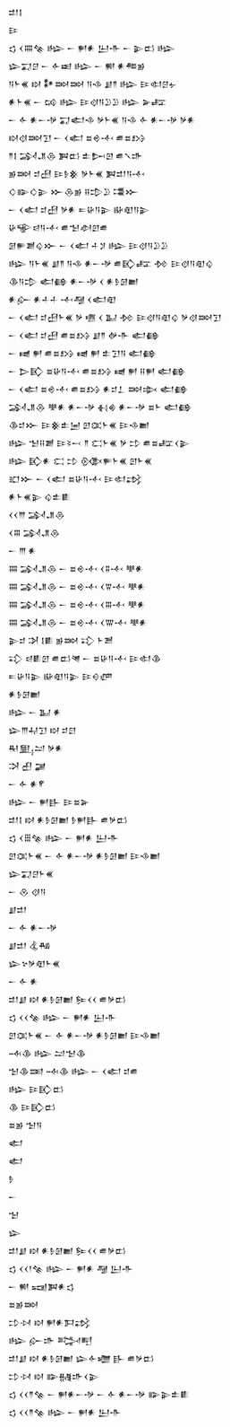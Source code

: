 <div class='block'>
<div class='line'>𒄥𒋙</div>
<div class='line'>𒄿</div>
<div class='line'>𒌓 𒌋𒐍𒆚 𒈗 𒀸 𒂍𒀭 𒌨𒋥 𒀸 𒉌𒆗 𒈗</div>
<div class='line'>𒇽𒍑𒆪 𒀸 𒅆𒀜 𒈗 𒀸 𒆍 𒀭𒍣𒂊</div>
<div class='line'>𒀀𒈨𒌍 𒊭 𒀯𒇷𒇷 𒀀𒈾 𒋗𒈫 𒈗 𒄿𒊕𒆪𒉡</div>
<div class='line'>𒀭𒈨𒌍 𒀸 𒄘 𒈗 𒄿𒋼𒀀𒊒𒊒 𒈗 𒅕𒊐</div>
<div class='line'>𒀸 𒅆 𒀭𒀸𒋩 𒍑𒅗𒈾 𒃻𒈨𒌍 𒀀𒈾 𒅆 𒀭𒀸𒋩 𒃻𒀭</div>
<div class='line'>𒊭𒋼𒇷𒋛 𒀸 𒌋𒅗 𒊺𒄴𒋾 𒌑𒊺𒋳</div>
<div class='line'>𒈫𒋙 𒋆𒂗𒁲 𒀉𒆗 𒉺𒄖𒇻 𒌑𒃵𒈥</div>
<div class='line'>𒂊𒇷 𒄑𒍎 𒄿𒊩𒆜 𒃻𒈨𒌍 𒀉𒄥𒀀𒋾</div>
<div class='line'>𒄭𒅔𒄭𒉌 𒁍𒁲𒂊 𒍝𒄠𒊒 𒃮𒁍</div>
<div class='line'>𒀸 𒌋𒅗 𒄑𒍎 𒃻𒀭 𒋰𒄩𒀀𒉌 𒄫𒊏𒀀𒉌</div>
<div class='line'>𒄩𒊍𒁀𒀀𒋾 𒌑𒈠𒀠𒇻𒌑</div>
<div class='line'>𒌆𒊓𒋢𒌒𒁍 𒀸 𒌋𒅗 𒈦𒋡 𒈗 𒄿𒋼𒀀𒊒𒊒</div>
<div class='line'>𒈗 𒀀𒈨𒌍 𒋗𒈫 𒀀𒈾 𒀭𒀸𒋩 𒌑𒃼𒊐 𒁵 𒄿𒋼𒀀𒊏𒌒</div>
<div class='line'>𒆠𒀀𒄠 𒅗𒂵 𒀭𒀸𒋩 𒌋 𒀭𒊩𒌆𒆤</div>
<div class='line'>𒀭𒅎 𒀭𒈦𒈦 𒋾𒆷 𒌋𒅗𒊏</div>
<div class='line'>𒀸 𒌋𒅗 𒄑𒍎𒈨𒌍 𒃻 𒍠 𒌋 𒆏 𒁵 𒄿𒋼𒀀𒊏𒌒 𒃻𒋼𒇷𒋛</div>
<div class='line'>𒀸 𒌋𒅗 𒄑𒍎 𒌑𒊺𒋳 𒋗𒈫 𒉻𒋥 𒅗𒂵</div>
<div class='line'>𒀸 𒉠 𒂍 𒌑𒊺𒋳 𒉠 𒂍 𒉺𒋛𒀀 𒅗𒂵</div>
<div class='line'>𒀸 𒆕𒃼 𒊺𒄩𒀀𒋾 𒌑𒊺𒋳 𒉠 𒂍 𒍝𒂍 𒅗𒂵</div>
<div class='line'>𒀸 𒌋𒅗 𒊺𒄴𒋾 𒌑𒊺𒋳 𒀭𒄑𒁇 𒇷𒇸 𒅗𒂵</div>
<div class='line'>𒋆𒂗𒁲 𒋧𒀭 𒀭𒀸𒋩 𒈬𒄯 𒀭𒀸𒋩 𒊺𒈨 𒅗𒂵</div>
<div class='line'>𒆠𒄑𒁍 𒄿𒆜𒉺𒅁 𒇻𒀬𒈨𒌍 𒄿𒈾𒆤</div>
<div class='line'>𒈗 𒈠𒍝𒋢 𒄿𒂟𒁁 𒈫 𒀫𒈨𒌍 𒃻 𒄞 𒌑𒊺𒊐𒌋𒉌</div>
<div class='line'>𒈗 𒃼𒀭 𒀫 𒄞 𒍜𒊓𒈨𒌍 𒇻𒈨𒌍</div>
<div class='line'>𒊬𒁍 𒀸 𒌋𒅗 𒊺𒄩𒀀𒋾 𒄿𒊕𒃶</div>
<div class='line'>𒀭𒈨𒌍𒉌 𒌒𒉺𒀾</div>
<div class='line'>𒌋𒌋𒐈 𒋆𒂗𒁲</div>
<div class='line'>𒌋𒐋 𒋆𒂗𒁲</div>
<div class='line'>𒀸 𒐈 𒀭</div>
<div class='line'>𒐍 𒋆𒂗𒁲 𒀸 𒊺𒄴𒋾 𒌋𒐉𒋾 𒋧𒀭</div>
<div class='line'>𒐍 𒋆𒂗𒁲 𒀸 𒊺𒄴𒋾 𒌋𒐊𒋾 𒋧𒀭</div>
<div class='line'>𒐍 𒋆𒂗𒁲 𒀸 𒊺𒄴𒋾 𒌋𒐋𒋾 𒋧𒀭</div>
<div class='line'>𒐍 𒋆𒂗𒁲 𒀸 𒊺𒄴𒋾 𒌋𒐌𒋾 𒋧𒀭</div>
<div class='line'>𒉌𒄑 𒋭 𒋙𒀾 𒂊𒇷 𒃾 𒈨𒍪</div>
<div class='line'>𒃾 𒁀𒀾𒇻 𒌑𒆗𒇴 𒀸 𒊺𒄩𒀀𒋾 𒄿𒊕𒆠</div>
<div class='line'>𒋰𒄩𒀀𒉌 𒄫𒊏𒀀𒉌 𒄿𒄰𒂇</div>
<div class='line'>𒀭𒊩𒌆𒆤</div>
<div class='line'>𒈗 𒀸 𒆏 𒀭</div>
<div class='line'>𒇽𒐈𒄷𒋛 𒊭 𒄑𒇀</div>
<div class='line'>𒊑𒅅𒁺 𒃻𒀭</div>
<div class='line'>𒋫 𒌷 𒃡</div>
<div class='line'>𒀸 𒅆 𒀭𒇳</div>
<div class='line'>𒈗 𒀸 𒂍𒃲 𒄿𒊺𒅕</div>
<div class='line'>𒄥𒋙 𒊭 𒀭𒊩𒌆𒆤 𒊩𒂍𒃲 𒌑𒃻𒆗</div>
<div class='line'>𒌓 𒌋𒑆𒆚 𒈗 𒀸 𒂍𒀭 𒌨𒋥</div>
<div class='line'>𒇻𒀬𒈨𒌍 𒀸 𒅆 𒀭𒀸𒋩 𒀭𒊩𒌆𒆤 𒄿𒈾𒆤</div>
<div class='line'>𒇽𒍑𒆪𒈨𒌍</div>
<div class='line'>𒀸 𒊮 𒋼𒀀</div>
<div class='line'>𒋗𒄥</div>
<div class='line'>𒀸 𒅆 𒀭𒀸𒋩</div>
<div class='line'>𒋗𒄥 𒆬𒄀</div>
<div class='line'>𒇽𒆳𒃻𒊏𒈨𒌍</div>
<div class='line'>𒀸 𒅆 𒀭</div>
<div class='line'>𒄥𒋗 𒊭 𒀭𒊩𒌆𒆤 𒌉𒌋𒌋 𒌑𒃻𒆗</div>
<div class='line'>𒌓 𒌋𒌋𒆚 𒈗 𒀸 𒂍𒀭 𒌨𒋥</div>
<div class='line'>𒇻𒀬𒈨𒌍 𒀸 𒅆 𒀭𒀸𒋩 𒀭𒊩𒌆𒆤 𒄿𒈾𒆤</div>
<div class='line'>𒁄𒆠 𒈗 𒁺𒈠𒆠</div>
<div class='line'>𒈠𒆠𒌅 𒁄𒆠 𒈗 𒀸 𒌋𒅗 𒄑𒌑</div>
<div class='line'>𒈗 𒄿𒃼𒆗</div>
<div class='line'>𒆠 𒄿𒃼𒆗</div>
<div class='line'>𒊺𒂊 𒈠𒀀</div>
<div class='line'>𒅗</div>
<div class='line'>𒅗</div>
<div class='line'>𒊩</div>
<div class='line'>𒀸</div>
<div class='line'>𒈠</div>
<div class='line'>𒇽</div>
<div class='line'>𒄥𒋗 𒊭 𒀭𒊩𒌆𒆤 𒌉𒌋𒌋 𒌑𒃻𒆗</div>
<div class='line'>𒌓 𒌋𒌋𒁹𒆚 𒈗 𒀸 𒂍𒀭 𒆷 𒌨𒋥</div>
<div class='line'>𒀸 𒆍 𒍢𒀉𒀭𒌓</div>
<div class='line'>𒊺𒂊𒇷</div>
<div class='line'>𒄞𒀴 𒊭 𒂍𒀭𒁕𒃶</div>
<div class='line'>𒈗 𒅎𒈥 𒅋𒋃</div>
<div class='line'>𒄥𒋗 𒊭 𒀭𒊩𒌆𒆤 𒇽𒅆𒁾 𒃲 𒌑𒃻𒆗</div>
<div class='line'>𒄞𒀴 𒊭 𒅔𒉆𒈥𒌋𒉌</div>
<div class='line'>𒌓 𒌋𒌋𒈫𒆚 𒀸 𒂍𒀭𒀸𒋩 𒀸 𒅆 𒀭𒀸𒋩 𒅔𒉌𒉺𒀾</div>
<div class='line'>𒌓 𒌋𒌋𒈫𒆚 𒈗 𒀸 𒂍𒀭 𒌨𒋥</div>
</div>